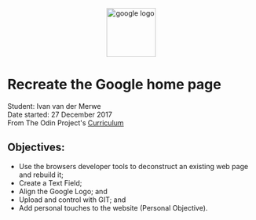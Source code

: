 <center><img src = "https://upload.wikimedia.org/wikipedia/commons/thumb/5/53/Google_%22G%22_Logo.svg/1000px-Google_%22G%22_Logo.svg.png" alt="google logo" height="100" width="100"></center>

<h1>Recreate the Google home page</h1>

Student: Ivan van der Merwe <br>
Date started:  27 December 2017 <br>
From The Odin Project's <a href="http://www.theodinproject.com/courses/web-development-101/lessons/html-css">Curriculum</a>



<h2>Objectives:</h2>
<ul>
  <li>Use the browsers developer tools to deconstruct an existing web page and rebuild it;</li>
  <li>Create a Text Field;</li>
  <li>Align the Google Logo; and</li>
  <li>Upload and control with GIT; and</li>
  <li>Add personal touches to the website (Personal Objective).</li>


</ul>
